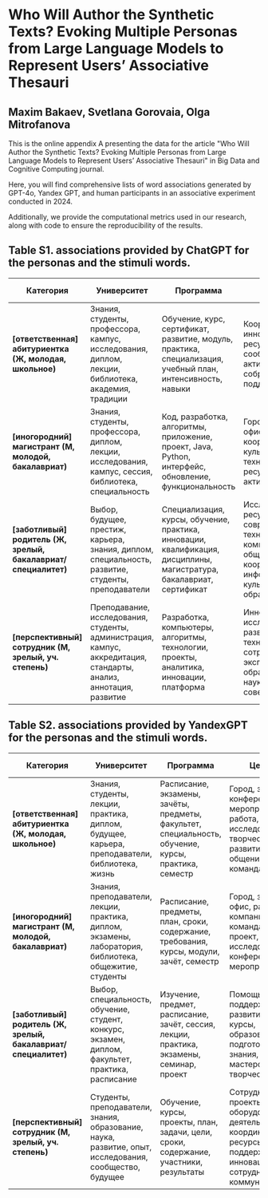  # Who Will Author the Synthetic Texts? Evoking Multiple Personas from Large Language Models to Represent Users’ Associative Thesauri

 ## Maxim Bakaev, Svetlana Gorovaia, Olga Mitrofanova

This is the online appendix A presenting the data for the article "Who Will Author the Synthetic Texts? Evoking Multiple Personas from Large Language Models to Represent Users’ Associative Thesauri" in Big Data and Cognitive Computing journal. 

Here, you will find comprehensive lists of word associations generated by GPT-4o, Yandex GPT, and human participants in an associative experiment conducted in 2024.  

Additionally, we provide the computational metrics used in our research, along with code to ensure the reproducibility of the results.


## Table S1. associations provided by ChatGPT for the personas and the stimuli words.

| Категория | Университет | Программа | Центр | Научный/Наука | Образовательный/Образование |
|-----------|------------|-----------|-------|---------------|----------------------------|
| **[ответственная] абитуриентка (Ж, молодая, школьное)** | Знания, студенты, профессора, кампус, исследования, диплом, лекции, библиотека, академия, традиции | Обучение, курс, сертификат, развитие, модуль, практика, специализация, учебный план, интенсивность, навыки | Координация, инновации, ресурсы, развитие, сообщество, активность, собрание, обмен, поддержка, ядро | Исследование, эксперимент, открытие, теория, публикация, лаборатория, гипотеза, доказательство, инновация, анализ | Учёба, квалификация, педагог, развитие, учебник, методика, дистанционно, стипендия, курс, дисциплина |
| **[иногородний] магистрант (М, молодой, бакалавриат)** | Знания, студенты, профессора, диплом, лекции, исследования, кампус, сессия, библиотека, специальность | Код, разработка, алгоритмы, приложение, проект, Java, Python, интерфейс, обновление, функциональность | Город, собрание, офис, инновации, координация, культура, общение, технологии, ресурсы, активность | Исследование, эксперимент, теория, публикация, лаборатория, открытие, физика, химия, биология, математика | Учёба, курсы, сертификат, преподаватель, онлайн, класс, дистанционно, учебник, мастер-класс, стажировка |
| **[заботливый] родитель (Ж, зрелый, бакалавриат/специалитет)** | Выбор, будущее, престиж, карьера, знания, диплом, специальность, развитие, студенты, преподаватели | Специализация, курсы, обучение, практика, инновации, квалификация, дисциплины, магистратура, бакалавриат, сертификат | Исследования, ресурсы, современность, технологии, коммуникация, общение, координация, информация, культура, образовательный | Исследование, разработки, публикации, эксперименты, инновации, прогресс, академия, лаборатория, гранты, открытия | Учёба, развитие, квалификация, компетенции, учебный план, методика, педагогика, студенты, лекции, практика |
| **[перспективный] сотрудник (М, зрелый, уч. степень)** | Преподавание, исследования, студенты, администрация, кампус, аккредитация, стандарты, анализ, аннотация, развитие | Разработка, компьютеры, алгоритмы, технологии, проекты, аналитика, инновации, платформа | Инновационный, исследовательский, развитие, технологии, сотрудничество, экспертиза, образовательная, наука, ресурсы, совершенствование | Исследование, публикации, эксперименты, открытия, методология, компетенция, гранты, лаборатория, коллеги, анализ | Курсы, лекции, развитие, дистанционно, интеграция, квалификация, педагогика, стипендия, учебный план, мотивация |



## Table S2. associations provided by YandexGPT for the personas and the stimuli words.

| Категория | Университет | Программа | Центр | Научный/Наука | Образовательный/Образование |
|-----------|------------|-----------|-------|---------------|----------------------------|
| **[ответственная] абитуриентка (Ж, молодая, школьное)** | Знания, студенты, лекции, практика, диплом, будущее, карьера, преподаватели, библиотека, жизнь | Расписание, экзамены, зачёты, предметы, факультет, специальность, обучение, курсы, практика, семестр | Город, здание, конференция, мероприятия, работа, исследования, творчество, развитие, общение, команда | Эксперимент, открытие, исследование, лаборатория, теория, практика, знание, факты, учёные, опыт | Школа, университет, знания, умения, навыки, диплом, квалификация, саморазвитие, обучение, профессия |
| **[иногородний] магистрант (М, молодой, бакалавриат)** | Знания, преподаватели, лекции, практика, диплом, экзамены, лаборатория, библиотека, общежитие, студенты | Расписание, предметы, план, сроки, содержание, требования, курсы, модули, зачёт, семестр | Город, здание, офис, работа, компания, команда, проект, исследования, конференция, мероприятия | Исследование, эксперимент, открытие, теория, факты, гипотеза, анализ, методы, данные, результаты | Обучение, развитие, процесс, система, школа, университет, колледж, аспирантура, магистратура, бакалавриат |
| **[заботливый] родитель (Ж, зрелый, бакалавриат/специалитет)** | Выбор, специальность, обучение, студент, конкурс, экзамен, диплом, факультет, практика, расписание | Изучение, предмет, расписание, зачёт, сессия, лекции, практика, экзамены, семинар, проект | Помощь, поддержка, развитие, курсы, образование, подготовка, знания, навыки, мастерство, творчество | Исследование, открытие, эксперимент, теория, лаборатория, задача, проблема, решение, знание, опыт | Школа, учёба, знания, умения, навыки, развитие, воспитание, саморазвитие, карьера, будущее |
| **[перспективный] сотрудник (М, зрелый, уч. степень)** | Студенты, преподаватели, знания, образование, наука, развитие, опыт, исследования, сообщество, будущее | Обучение, курсы, проекты, план, задачи, цели, сроки, содержание, участники, результаты | Сотрудники, проекты, оборудование, деятельность, координация, ресурсы, поддержка, инновации, сотрудничество, коммуникация | Исследование, открытие, эксперимент, данные, анализ, гипотеза, теория, методы, результаты, инновация | Процесс, методика, технологии, качество, стандарты, компетенции, навыки, система, ценности, перспективы |


